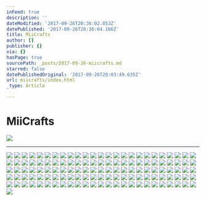 ```yaml
---
inFeed: true
description: ''
dateModified: '2017-09-26T20:36:02.053Z'
datePublished: '2017-09-26T20:36:04.166Z'
title: MiiCrafts
author: []
publisher: {}
via: {}
hasPage: true
sourcePath: _posts/2017-09-26-miicrafts.md
starred: false
datePublishedOriginal: '2017-09-26T20:03:49.635Z'
url: miicrafts/index.html
_type: Article

---
```

# **MiiCrafts**
![](https://the-grid-user-content.s3-us-west-2.amazonaws.com/8cc205d0-7193-49c0-b7cf-525185395207.jpg)

---

![](https://the-grid-user-content.s3-us-west-2.amazonaws.com/cca9a5d6-52ea-417b-8206-4e6cffaf3908.jpg)
![](https://the-grid-user-content.s3-us-west-2.amazonaws.com/11f9ac4b-94c0-46d4-ad0a-e92542702f20.jpg)
![](https://the-grid-user-content.s3-us-west-2.amazonaws.com/2912747f-ff16-45b9-8464-d5148b957900.jpg)
![](https://the-grid-user-content.s3-us-west-2.amazonaws.com/28d2c491-4b0b-429f-84c3-7df8285a5ae7.jpg)
![](https://the-grid-user-content.s3-us-west-2.amazonaws.com/f67e3753-dae7-469f-b075-2bebdfd8ba33.jpg)
![](https://the-grid-user-content.s3-us-west-2.amazonaws.com/54877b96-3339-40a2-b14d-636dd5dee001.jpg)
![](https://the-grid-user-content.s3-us-west-2.amazonaws.com/857bdffa-0227-453e-b9cb-932a2c1fd905.jpg)
![](https://the-grid-user-content.s3-us-west-2.amazonaws.com/8096edfe-8abf-42e0-a2eb-c35d75e11489.jpg)
![](https://the-grid-user-content.s3-us-west-2.amazonaws.com/f684c88e-d436-40ea-be79-0a14a8672cd6.jpg)
![](https://the-grid-user-content.s3-us-west-2.amazonaws.com/6bc44a33-e1ca-4f62-b5da-5658529430f5.jpg)
![](https://the-grid-user-content.s3-us-west-2.amazonaws.com/8223fa4d-c724-4859-b68d-88ca0881c9e0.jpg)
![](https://the-grid-user-content.s3-us-west-2.amazonaws.com/bb93363b-45ed-44fd-b006-62aafd142433.jpg)
![](https://the-grid-user-content.s3-us-west-2.amazonaws.com/160a767f-d50b-45ea-a0dc-e85cb9f726df.jpg)
![](https://the-grid-user-content.s3-us-west-2.amazonaws.com/e36c6e1e-63e4-40a0-a8bb-89479b4d2424.jpg)
![](https://the-grid-user-content.s3-us-west-2.amazonaws.com/0aa5ce23-5d27-4f9b-8f23-d8722c1eb53e.jpg)
![](https://the-grid-user-content.s3-us-west-2.amazonaws.com/66472ad6-35f6-4fb7-bbc7-eb78088fac3b.jpg)
![](https://the-grid-user-content.s3-us-west-2.amazonaws.com/f1fbe32d-3aeb-479a-9ee1-f8960fb34cc6.jpg)
![](https://the-grid-user-content.s3-us-west-2.amazonaws.com/c87b34a3-31ba-4b21-a35e-e7ca63d46714.jpg)
![](https://the-grid-user-content.s3-us-west-2.amazonaws.com/94ef27b8-664d-4042-bcd3-975949397a4c.jpg)
![](https://the-grid-user-content.s3-us-west-2.amazonaws.com/8d7cc6a5-a1e5-47a0-85a2-692aa633ba51.jpg)
![](https://the-grid-user-content.s3-us-west-2.amazonaws.com/4bff0fac-2994-47d8-a39b-2a089fa34c17.jpg)
![](https://the-grid-user-content.s3-us-west-2.amazonaws.com/f54081df-8da6-484f-ba0b-4ad9095bbabb.jpg)
![](https://the-grid-user-content.s3-us-west-2.amazonaws.com/1399a131-64ba-49b7-9b1d-66105d5e7565.jpg)
![](https://the-grid-user-content.s3-us-west-2.amazonaws.com/eeb3d83d-0832-45ac-892a-b327fdbf0c88.jpg)
![](https://the-grid-user-content.s3-us-west-2.amazonaws.com/7fceda68-c1ee-4085-a367-51c129ab0257.jpg)
![](https://the-grid-user-content.s3-us-west-2.amazonaws.com/b08840e9-af41-4f7d-a812-32cff613fa90.jpg)
![](https://the-grid-user-content.s3-us-west-2.amazonaws.com/0d09deb3-1a1c-4091-8247-cdd4385760bd.jpg)
![](https://the-grid-user-content.s3-us-west-2.amazonaws.com/4043cec2-b1aa-4096-ab8a-e4fdc293c2b7.jpg)
![](https://the-grid-user-content.s3-us-west-2.amazonaws.com/e85009f5-85e7-4bfc-8939-c55c01f3b735.jpg)
![](https://the-grid-user-content.s3-us-west-2.amazonaws.com/7fcc1618-391c-4b0c-b909-15ebd630913c.jpg)
![](https://the-grid-user-content.s3-us-west-2.amazonaws.com/1aac77c2-1203-44b1-b7f5-67939dd75ccc.jpg)
![](https://the-grid-user-content.s3-us-west-2.amazonaws.com/928864c5-1939-4372-891e-bfbfd57e6cb5.jpg)
![](https://the-grid-user-content.s3-us-west-2.amazonaws.com/e8f79a64-260e-406f-8382-e13a509eacc3.jpg)
![](https://the-grid-user-content.s3-us-west-2.amazonaws.com/20fd0139-7d15-4597-b216-3c36c42825bf.jpg)
![](https://the-grid-user-content.s3-us-west-2.amazonaws.com/6d7d1646-be5a-44a5-baf8-76c5178689ed.jpg)
![](https://the-grid-user-content.s3-us-west-2.amazonaws.com/7e7cfb0d-a0b6-4d85-ab6b-e590eaca29c0.jpg)
![](https://the-grid-user-content.s3-us-west-2.amazonaws.com/37458039-9d93-4165-96c8-6f15f3e84769.jpg)
![](https://the-grid-user-content.s3-us-west-2.amazonaws.com/5f37c8fb-b723-49e9-b66f-a6a01424c128.jpg)
![](https://the-grid-user-content.s3-us-west-2.amazonaws.com/32518874-d8f0-42e8-90e4-aa74462291fb.jpg)
![](https://the-grid-user-content.s3-us-west-2.amazonaws.com/d6e4b0eb-ec3b-4c70-b43f-2112434a161b.jpg)
![](https://the-grid-user-content.s3-us-west-2.amazonaws.com/87d21192-e382-46ca-8eec-6a7935ffc0de.jpg)
![](https://the-grid-user-content.s3-us-west-2.amazonaws.com/f63a7b7b-d060-4c39-9221-a1ac1c0845af.jpg)
![](https://the-grid-user-content.s3-us-west-2.amazonaws.com/564dd29f-4674-4193-95ae-59615bc9f962.jpg)
![](https://the-grid-user-content.s3-us-west-2.amazonaws.com/c7b77a68-99d0-4d45-83b5-7122067fa659.jpg)
![](https://s3-us-west-2.amazonaws.com/the-grid-img/p/c2957736c15277d3e89cbc3481b760ae30fa945b.jpg)
![](https://the-grid-user-content.s3-us-west-2.amazonaws.com/a30f3f9f-cf84-4fb1-a776-43aacaf8f653.jpg)
![](https://the-grid-user-content.s3-us-west-2.amazonaws.com/2079bdfd-9909-4f9b-b8cd-d924496de300.jpg)
![](https://the-grid-user-content.s3-us-west-2.amazonaws.com/90eb4577-3792-41ba-91a7-79d9ae038e6b.jpg)
![](https://the-grid-user-content.s3-us-west-2.amazonaws.com/04a1241d-ca2a-443f-b6fa-935c22ef531e.jpg)
![](https://the-grid-user-content.s3-us-west-2.amazonaws.com/43778e2d-ff23-4af8-9097-d298e7f3ff84.jpg)
![](https://the-grid-user-content.s3-us-west-2.amazonaws.com/8e719abf-9c5f-4534-a363-2f4dc1a78925.jpg)
![](https://s3-us-west-2.amazonaws.com/the-grid-img/p/19355377fcfc4a986dc53ca8fbc50748ea40d224.jpg)
![](https://the-grid-user-content.s3-us-west-2.amazonaws.com/80088845-40e8-48e4-a8c5-c6b586ba99aa.jpg)
![](https://the-grid-user-content.s3-us-west-2.amazonaws.com/3d5a0b10-5d9b-41f5-9e58-6b5eaab5cfcb.jpg)
![](https://the-grid-user-content.s3-us-west-2.amazonaws.com/2a23b23f-56db-4327-a210-859ba1ac6b58.jpg)
![](https://the-grid-user-content.s3-us-west-2.amazonaws.com/b4102202-e663-4052-9db0-d8890edabf7e.jpg)
![](https://the-grid-user-content.s3-us-west-2.amazonaws.com/59b462b4-666d-41d9-84ee-a7a89ebf1b5e.jpg)
![](https://the-grid-user-content.s3-us-west-2.amazonaws.com/b62a1f19-19d4-4727-ad1f-18c81aac38f7.jpg)
![](https://the-grid-user-content.s3-us-west-2.amazonaws.com/ae2f9351-124b-4da3-a342-929ec2ec90dd.jpg)
![](https://the-grid-user-content.s3-us-west-2.amazonaws.com/cb2503f6-adb2-4051-b5f9-513d7cffcbca.jpg)
![](https://the-grid-user-content.s3-us-west-2.amazonaws.com/c8c9a4ca-56ac-43df-9caf-8f776fa01946.jpg)
![](https://the-grid-user-content.s3-us-west-2.amazonaws.com/f9934b64-cdc2-4494-a2d2-bf2239ad41ae.jpg)
![](https://the-grid-user-content.s3-us-west-2.amazonaws.com/fe9f7f92-7664-434f-831c-6afff634e3a5.jpg)
![](https://the-grid-user-content.s3-us-west-2.amazonaws.com/78781d5b-b074-4b58-bba4-64fc79c1827d.jpg)
![](https://the-grid-user-content.s3-us-west-2.amazonaws.com/a568069f-e23b-4aa2-9efa-ae216a8373c5.jpg)
![](https://the-grid-user-content.s3-us-west-2.amazonaws.com/5ce8cde3-b792-461f-bf1e-8feb571247a8.jpg)
![](https://the-grid-user-content.s3-us-west-2.amazonaws.com/c875f82d-6ece-459c-bb1c-492312b7ad8c.jpg)
![](https://the-grid-user-content.s3-us-west-2.amazonaws.com/5ac9c57a-1c17-4600-8618-8c8c2942e311.jpg)
![](https://the-grid-user-content.s3-us-west-2.amazonaws.com/4175bd78-ca6e-4c70-8455-bf286d6a5ffc.jpg)
![](https://the-grid-user-content.s3-us-west-2.amazonaws.com/0ce73ec5-5297-46c8-b40a-c51017d228fc.jpg)
![](https://the-grid-user-content.s3-us-west-2.amazonaws.com/fbb52c2e-97c1-4c39-9aee-2b40160f0a71.jpg)
![](https://the-grid-user-content.s3-us-west-2.amazonaws.com/379ab395-126d-4f3e-b90b-c1d7730a01a2.jpg)
![](https://the-grid-user-content.s3-us-west-2.amazonaws.com/c4d9c8f6-da94-4107-b9cf-dce0c46ff214.jpg)
![](https://the-grid-user-content.s3-us-west-2.amazonaws.com/cb8905d2-7ef8-4102-b02c-9ff06f7e6b38.jpg)
![](https://the-grid-user-content.s3-us-west-2.amazonaws.com/b85ec668-fa53-4445-a7b7-66fc71ceba86.jpg)
![](https://the-grid-user-content.s3-us-west-2.amazonaws.com/cebc0956-cbbe-497e-841f-87c25e9c5946.jpg)
![](https://the-grid-user-content.s3-us-west-2.amazonaws.com/90cd9a37-9368-43b0-b332-e1b12f8e86bd.jpg)
![](https://the-grid-user-content.s3-us-west-2.amazonaws.com/f35128d8-c5ca-48ce-b1cf-56a66173c63c.jpg)
![](https://the-grid-user-content.s3-us-west-2.amazonaws.com/6ef773de-a53e-41a3-a9d9-ff019189dd4e.jpg)
![](https://the-grid-user-content.s3-us-west-2.amazonaws.com/5e9460ec-0c93-440a-b954-9daca5666b9b.jpg)
![](https://the-grid-user-content.s3-us-west-2.amazonaws.com/acc8d122-0ba1-488a-9e42-e5d2dc7d9022.jpg)
![](https://the-grid-user-content.s3-us-west-2.amazonaws.com/878d0415-6992-4906-9d07-1ea8fe0b1380.jpg)
![](https://the-grid-user-content.s3-us-west-2.amazonaws.com/abee3026-a7a5-48a2-9f49-464edb7fddc1.jpg)
![](https://the-grid-user-content.s3-us-west-2.amazonaws.com/dd92902d-5aab-4473-abff-ed7c584ecd68.jpg)
![](https://the-grid-user-content.s3-us-west-2.amazonaws.com/8e3c5467-9197-4dea-8a14-acce6b1cac61.jpg)
![](https://the-grid-user-content.s3-us-west-2.amazonaws.com/64aa66f6-3e50-42c1-8ac0-677bd45fc822.jpg)
![](https://the-grid-user-content.s3-us-west-2.amazonaws.com/3abfa3e2-c7d9-4d2e-b6a6-e14e7f19c8d8.jpg)
![](https://the-grid-user-content.s3-us-west-2.amazonaws.com/1aa7e32f-52f1-4b69-8209-fd24e420b607.jpg)
![](https://the-grid-user-content.s3-us-west-2.amazonaws.com/33369bed-b5e4-4fd7-b8f2-03a3789fb2cb.jpg)
![](https://the-grid-user-content.s3-us-west-2.amazonaws.com/28fa9166-eded-41ef-97b6-0653c258584a.jpg)
![](https://the-grid-user-content.s3-us-west-2.amazonaws.com/9fd742b8-2030-4db0-ab52-b1a6052432e4.jpg)
![](https://the-grid-user-content.s3-us-west-2.amazonaws.com/70776554-3740-432c-90c9-bc6ce35470fc.jpg)
![](https://the-grid-user-content.s3-us-west-2.amazonaws.com/a3866f4a-3009-4820-8ef9-c83cea728753.jpg)
![](https://the-grid-user-content.s3-us-west-2.amazonaws.com/ed74c3dd-7ca2-4059-8aa6-fa9bb78ddf98.jpg)
![](https://the-grid-user-content.s3-us-west-2.amazonaws.com/a0eebe4c-ce9e-4fef-9a4a-eec23228c2f0.jpg)
![](https://the-grid-user-content.s3-us-west-2.amazonaws.com/ca2896ab-ebab-4fa2-b797-237c09251446.jpg)
![](https://the-grid-user-content.s3-us-west-2.amazonaws.com/16c1dc5e-7e13-40d1-b107-b19b4600a21d.jpg)
![](https://the-grid-user-content.s3-us-west-2.amazonaws.com/487c2e9d-159e-4a7f-8d15-b644803bf960.jpg)
![](https://the-grid-user-content.s3-us-west-2.amazonaws.com/8aaea978-8219-49f1-98f1-ff3a5e73959e.jpg)
![](https://the-grid-user-content.s3-us-west-2.amazonaws.com/bbe25337-928a-4641-b3b7-71d58bb60e2f.jpg)
![](https://the-grid-user-content.s3-us-west-2.amazonaws.com/87a62d78-1ead-40b1-ae20-753c6f80e3cc.jpg)
![](https://the-grid-user-content.s3-us-west-2.amazonaws.com/23763d4a-e94d-40b5-95ac-9542be774009.jpg)
![](https://the-grid-user-content.s3-us-west-2.amazonaws.com/195194ba-38fc-44ce-87c8-e28ab321b360.jpg)
![](https://the-grid-user-content.s3-us-west-2.amazonaws.com/fa1077b9-4b50-4564-a5aa-84a015188f5b.jpg)
![](https://the-grid-user-content.s3-us-west-2.amazonaws.com/d5573b2d-8407-447e-97e1-2ddc0f2f4937.jpg)
![](https://the-grid-user-content.s3-us-west-2.amazonaws.com/98660661-d89e-4768-a43a-748c008f4a0f.jpg)
![](https://the-grid-user-content.s3-us-west-2.amazonaws.com/d4889497-3240-4dcf-ae54-ec73be04c83d.jpg)
![](https://the-grid-user-content.s3-us-west-2.amazonaws.com/0786efb2-fe17-45c7-b50c-7f3d52f2d90c.jpg)
![](https://the-grid-user-content.s3-us-west-2.amazonaws.com/d57d3420-d8f4-4b76-a304-954960d4333f.jpg)
![](https://the-grid-user-content.s3-us-west-2.amazonaws.com/233d9839-7bb4-40c0-b171-0942f0a85923.jpg)
![](https://the-grid-user-content.s3-us-west-2.amazonaws.com/dc509220-2fc7-4601-9825-6509911f7122.jpg)
![](https://the-grid-user-content.s3-us-west-2.amazonaws.com/536a31c2-fa84-4ab6-9893-9f6fddfbdf95.jpg)
![](https://the-grid-user-content.s3-us-west-2.amazonaws.com/6df3df0d-26e5-4de0-9184-8d4cb1f6edb7.jpg)
![](https://the-grid-user-content.s3-us-west-2.amazonaws.com/96e18f05-20bf-4c93-b61a-1ec20c367eb2.jpg)
![](https://the-grid-user-content.s3-us-west-2.amazonaws.com/a4e64e48-0d81-476c-8b64-c52eb0d72aab.png)
![](https://the-grid-user-content.s3-us-west-2.amazonaws.com/b7272c62-5a7f-470b-a59f-cfabaf9eaf6d.jpg)
![](https://the-grid-user-content.s3-us-west-2.amazonaws.com/1ce54077-94d8-49db-8014-4e47be109db8.jpg)
![](https://the-grid-user-content.s3-us-west-2.amazonaws.com/4d5d0cf7-0900-496d-8542-82ef054ea918.jpg)
![](https://the-grid-user-content.s3-us-west-2.amazonaws.com/ea7c95f4-4a06-4f8d-b5a7-b64f7f5316c1.jpg)
![](https://the-grid-user-content.s3-us-west-2.amazonaws.com/506e88b4-61f7-4249-b7c5-e0642fb9505d.jpg)
![](https://the-grid-user-content.s3-us-west-2.amazonaws.com/0cf0e4fa-e349-4e42-8360-d76770589ead.jpg)
![](https://the-grid-user-content.s3-us-west-2.amazonaws.com/9cc184a1-1fb1-472e-ad98-ab3cdb82d059.jpg)
![](https://the-grid-user-content.s3-us-west-2.amazonaws.com/58bcb0de-4719-49bc-8d46-3903b4dfb526.png)
![](https://the-grid-user-content.s3-us-west-2.amazonaws.com/e81f8c5e-772f-48a8-90b9-829445d8eb3a.jpg)
![](https://the-grid-user-content.s3-us-west-2.amazonaws.com/9ff95ffd-c352-4e59-a71f-5ec53579ca3a.jpg)
![](https://the-grid-user-content.s3-us-west-2.amazonaws.com/9fdc1cee-f3b7-4259-b64c-1b4fcb06d4a3.jpg)
